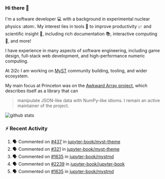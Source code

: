 ### Hi there 👋 

I'm a software developer 💻 with a background in experimental nuclear physics :atom:. My interest lies in tools :wrench: to improve productivity :chart_with_upwards_trend: and scientific insight :telescope:, including rich documentation 📚, interactive computing 🧮, and more! 

I have experience in many aspects of software engineering, including game design, full-stack web development, and high-performance numeric computing. 

At 2i2c I am working on [MyST](https://github.com/jupyter-book/mystmd) community building, tooling, and wider ecosystem. 

My main focus at Princeton was on the [Awkward Array project](awkward-array.org/), which describes itself as a library that can 
> manipulate JSON-like data with NumPy-like idioms. I remain an active maintainer of the project. 

![github stats](https://github-readme-stats.vercel.app/api?username=agoose77&show_icons=true&hide_rank=true&hide_title=true&bg_color=30,e76445,904e95&text_color=efe3ec&icon_color=efe3ec)
<!--
**agoose77/agoose77** is a ✨ _special_ ✨ repository because its `README.md` (this file) appears on your GitHub profile.

Here are some ideas to get you started:

- 🔭 I’m currently working on ...
- 🌱 I’m currently learning ...
- 👯 I’m looking to collaborate on ...
- 🤔 I’m looking for help with ...
- 💬 Ask me about ...
- 📫 How to reach me: ...
- 😄 Pronouns: ...
- ⚡ Fun fact: ...
-->

### :zap: Recent Activity

<!--START_SECTION:activity-->
1. 🗣 Commented on [#437](https://github.com/jupyter-book/myst-theme/issues/437#issuecomment-2474190596) in [jupyter-book/myst-theme](https://github.com/jupyter-book/myst-theme)
2. 🗣 Commented on [#321](https://github.com/jupyter-book/myst-theme/issues/321#issuecomment-2474185542) in [jupyter-book/myst-theme](https://github.com/jupyter-book/myst-theme)
3. 🗣 Commented on [#1635](https://github.com/jupyter-book/mystmd/issues/1635#issuecomment-2474090611) in [jupyter-book/mystmd](https://github.com/jupyter-book/mystmd)
4. 🗣 Commented on [#2239](https://github.com/jupyter-book/jupyter-book/issues/2239#issuecomment-2474088507) in [jupyter-book/jupyter-book](https://github.com/jupyter-book/jupyter-book)
5. 🗣 Commented on [#1635](https://github.com/jupyter-book/mystmd/issues/1635#issuecomment-2474020661) in [jupyter-book/mystmd](https://github.com/jupyter-book/mystmd)
<!--END_SECTION:activity-->
